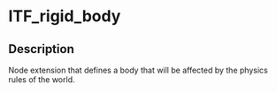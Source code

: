 # ITF_rigid_body

## Description

Node extension that defines a body that will be affected by the physics rules of the world.
